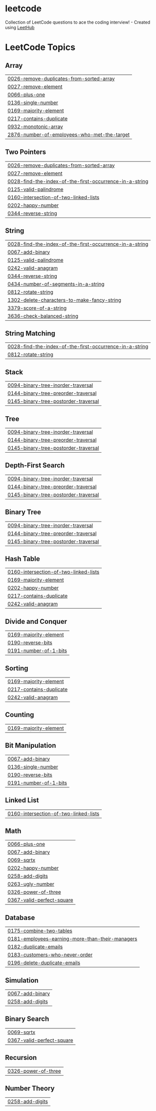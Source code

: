 # leetcode
Collection of LeetCode questions to ace the coding interview! - Created using [LeetHub](https://github.com/QasimWani/LeetHub)

<!---LeetCode Topics Start-->
# LeetCode Topics
## Array
|  |
| ------- |
| [0026-remove-duplicates-from-sorted-array](https://github.com/FractalCodeRicardo/leetcode/tree/master/0026-remove-duplicates-from-sorted-array) |
| [0027-remove-element](https://github.com/FractalCodeRicardo/leetcode/tree/master/0027-remove-element) |
| [0066-plus-one](https://github.com/FractalCodeRicardo/leetcode/tree/master/0066-plus-one) |
| [0136-single-number](https://github.com/FractalCodeRicardo/leetcode/tree/master/0136-single-number) |
| [0169-majority-element](https://github.com/FractalCodeRicardo/leetcode/tree/master/0169-majority-element) |
| [0217-contains-duplicate](https://github.com/FractalCodeRicardo/leetcode/tree/master/0217-contains-duplicate) |
| [0932-monotonic-array](https://github.com/FractalCodeRicardo/leetcode/tree/master/0932-monotonic-array) |
| [2876-number-of-employees-who-met-the-target](https://github.com/FractalCodeRicardo/leetcode/tree/master/2876-number-of-employees-who-met-the-target) |
## Two Pointers
|  |
| ------- |
| [0026-remove-duplicates-from-sorted-array](https://github.com/FractalCodeRicardo/leetcode/tree/master/0026-remove-duplicates-from-sorted-array) |
| [0027-remove-element](https://github.com/FractalCodeRicardo/leetcode/tree/master/0027-remove-element) |
| [0028-find-the-index-of-the-first-occurrence-in-a-string](https://github.com/FractalCodeRicardo/leetcode/tree/master/0028-find-the-index-of-the-first-occurrence-in-a-string) |
| [0125-valid-palindrome](https://github.com/FractalCodeRicardo/leetcode/tree/master/0125-valid-palindrome) |
| [0160-intersection-of-two-linked-lists](https://github.com/FractalCodeRicardo/leetcode/tree/master/0160-intersection-of-two-linked-lists) |
| [0202-happy-number](https://github.com/FractalCodeRicardo/leetcode/tree/master/0202-happy-number) |
| [0344-reverse-string](https://github.com/FractalCodeRicardo/leetcode/tree/master/0344-reverse-string) |
## String
|  |
| ------- |
| [0028-find-the-index-of-the-first-occurrence-in-a-string](https://github.com/FractalCodeRicardo/leetcode/tree/master/0028-find-the-index-of-the-first-occurrence-in-a-string) |
| [0067-add-binary](https://github.com/FractalCodeRicardo/leetcode/tree/master/0067-add-binary) |
| [0125-valid-palindrome](https://github.com/FractalCodeRicardo/leetcode/tree/master/0125-valid-palindrome) |
| [0242-valid-anagram](https://github.com/FractalCodeRicardo/leetcode/tree/master/0242-valid-anagram) |
| [0344-reverse-string](https://github.com/FractalCodeRicardo/leetcode/tree/master/0344-reverse-string) |
| [0434-number-of-segments-in-a-string](https://github.com/FractalCodeRicardo/leetcode/tree/master/0434-number-of-segments-in-a-string) |
| [0812-rotate-string](https://github.com/FractalCodeRicardo/leetcode/tree/master/0812-rotate-string) |
| [1302-delete-characters-to-make-fancy-string](https://github.com/FractalCodeRicardo/leetcode/tree/master/1302-delete-characters-to-make-fancy-string) |
| [3379-score-of-a-string](https://github.com/FractalCodeRicardo/leetcode/tree/master/3379-score-of-a-string) |
| [3636-check-balanced-string](https://github.com/FractalCodeRicardo/leetcode/tree/master/3636-check-balanced-string) |
## String Matching
|  |
| ------- |
| [0028-find-the-index-of-the-first-occurrence-in-a-string](https://github.com/FractalCodeRicardo/leetcode/tree/master/0028-find-the-index-of-the-first-occurrence-in-a-string) |
| [0812-rotate-string](https://github.com/FractalCodeRicardo/leetcode/tree/master/0812-rotate-string) |
## Stack
|  |
| ------- |
| [0094-binary-tree-inorder-traversal](https://github.com/FractalCodeRicardo/leetcode/tree/master/0094-binary-tree-inorder-traversal) |
| [0144-binary-tree-preorder-traversal](https://github.com/FractalCodeRicardo/leetcode/tree/master/0144-binary-tree-preorder-traversal) |
| [0145-binary-tree-postorder-traversal](https://github.com/FractalCodeRicardo/leetcode/tree/master/0145-binary-tree-postorder-traversal) |
## Tree
|  |
| ------- |
| [0094-binary-tree-inorder-traversal](https://github.com/FractalCodeRicardo/leetcode/tree/master/0094-binary-tree-inorder-traversal) |
| [0144-binary-tree-preorder-traversal](https://github.com/FractalCodeRicardo/leetcode/tree/master/0144-binary-tree-preorder-traversal) |
| [0145-binary-tree-postorder-traversal](https://github.com/FractalCodeRicardo/leetcode/tree/master/0145-binary-tree-postorder-traversal) |
## Depth-First Search
|  |
| ------- |
| [0094-binary-tree-inorder-traversal](https://github.com/FractalCodeRicardo/leetcode/tree/master/0094-binary-tree-inorder-traversal) |
| [0144-binary-tree-preorder-traversal](https://github.com/FractalCodeRicardo/leetcode/tree/master/0144-binary-tree-preorder-traversal) |
| [0145-binary-tree-postorder-traversal](https://github.com/FractalCodeRicardo/leetcode/tree/master/0145-binary-tree-postorder-traversal) |
## Binary Tree
|  |
| ------- |
| [0094-binary-tree-inorder-traversal](https://github.com/FractalCodeRicardo/leetcode/tree/master/0094-binary-tree-inorder-traversal) |
| [0144-binary-tree-preorder-traversal](https://github.com/FractalCodeRicardo/leetcode/tree/master/0144-binary-tree-preorder-traversal) |
| [0145-binary-tree-postorder-traversal](https://github.com/FractalCodeRicardo/leetcode/tree/master/0145-binary-tree-postorder-traversal) |
## Hash Table
|  |
| ------- |
| [0160-intersection-of-two-linked-lists](https://github.com/FractalCodeRicardo/leetcode/tree/master/0160-intersection-of-two-linked-lists) |
| [0169-majority-element](https://github.com/FractalCodeRicardo/leetcode/tree/master/0169-majority-element) |
| [0202-happy-number](https://github.com/FractalCodeRicardo/leetcode/tree/master/0202-happy-number) |
| [0217-contains-duplicate](https://github.com/FractalCodeRicardo/leetcode/tree/master/0217-contains-duplicate) |
| [0242-valid-anagram](https://github.com/FractalCodeRicardo/leetcode/tree/master/0242-valid-anagram) |
## Divide and Conquer
|  |
| ------- |
| [0169-majority-element](https://github.com/FractalCodeRicardo/leetcode/tree/master/0169-majority-element) |
| [0190-reverse-bits](https://github.com/FractalCodeRicardo/leetcode/tree/master/0190-reverse-bits) |
| [0191-number-of-1-bits](https://github.com/FractalCodeRicardo/leetcode/tree/master/0191-number-of-1-bits) |
## Sorting
|  |
| ------- |
| [0169-majority-element](https://github.com/FractalCodeRicardo/leetcode/tree/master/0169-majority-element) |
| [0217-contains-duplicate](https://github.com/FractalCodeRicardo/leetcode/tree/master/0217-contains-duplicate) |
| [0242-valid-anagram](https://github.com/FractalCodeRicardo/leetcode/tree/master/0242-valid-anagram) |
## Counting
|  |
| ------- |
| [0169-majority-element](https://github.com/FractalCodeRicardo/leetcode/tree/master/0169-majority-element) |
## Bit Manipulation
|  |
| ------- |
| [0067-add-binary](https://github.com/FractalCodeRicardo/leetcode/tree/master/0067-add-binary) |
| [0136-single-number](https://github.com/FractalCodeRicardo/leetcode/tree/master/0136-single-number) |
| [0190-reverse-bits](https://github.com/FractalCodeRicardo/leetcode/tree/master/0190-reverse-bits) |
| [0191-number-of-1-bits](https://github.com/FractalCodeRicardo/leetcode/tree/master/0191-number-of-1-bits) |
## Linked List
|  |
| ------- |
| [0160-intersection-of-two-linked-lists](https://github.com/FractalCodeRicardo/leetcode/tree/master/0160-intersection-of-two-linked-lists) |
## Math
|  |
| ------- |
| [0066-plus-one](https://github.com/FractalCodeRicardo/leetcode/tree/master/0066-plus-one) |
| [0067-add-binary](https://github.com/FractalCodeRicardo/leetcode/tree/master/0067-add-binary) |
| [0069-sqrtx](https://github.com/FractalCodeRicardo/leetcode/tree/master/0069-sqrtx) |
| [0202-happy-number](https://github.com/FractalCodeRicardo/leetcode/tree/master/0202-happy-number) |
| [0258-add-digits](https://github.com/FractalCodeRicardo/leetcode/tree/master/0258-add-digits) |
| [0263-ugly-number](https://github.com/FractalCodeRicardo/leetcode/tree/master/0263-ugly-number) |
| [0326-power-of-three](https://github.com/FractalCodeRicardo/leetcode/tree/master/0326-power-of-three) |
| [0367-valid-perfect-square](https://github.com/FractalCodeRicardo/leetcode/tree/master/0367-valid-perfect-square) |
## Database
|  |
| ------- |
| [0175-combine-two-tables](https://github.com/FractalCodeRicardo/leetcode/tree/master/0175-combine-two-tables) |
| [0181-employees-earning-more-than-their-managers](https://github.com/FractalCodeRicardo/leetcode/tree/master/0181-employees-earning-more-than-their-managers) |
| [0182-duplicate-emails](https://github.com/FractalCodeRicardo/leetcode/tree/master/0182-duplicate-emails) |
| [0183-customers-who-never-order](https://github.com/FractalCodeRicardo/leetcode/tree/master/0183-customers-who-never-order) |
| [0196-delete-duplicate-emails](https://github.com/FractalCodeRicardo/leetcode/tree/master/0196-delete-duplicate-emails) |
## Simulation
|  |
| ------- |
| [0067-add-binary](https://github.com/FractalCodeRicardo/leetcode/tree/master/0067-add-binary) |
| [0258-add-digits](https://github.com/FractalCodeRicardo/leetcode/tree/master/0258-add-digits) |
## Binary Search
|  |
| ------- |
| [0069-sqrtx](https://github.com/FractalCodeRicardo/leetcode/tree/master/0069-sqrtx) |
| [0367-valid-perfect-square](https://github.com/FractalCodeRicardo/leetcode/tree/master/0367-valid-perfect-square) |
## Recursion
|  |
| ------- |
| [0326-power-of-three](https://github.com/FractalCodeRicardo/leetcode/tree/master/0326-power-of-three) |
## Number Theory
|  |
| ------- |
| [0258-add-digits](https://github.com/FractalCodeRicardo/leetcode/tree/master/0258-add-digits) |
<!---LeetCode Topics End-->